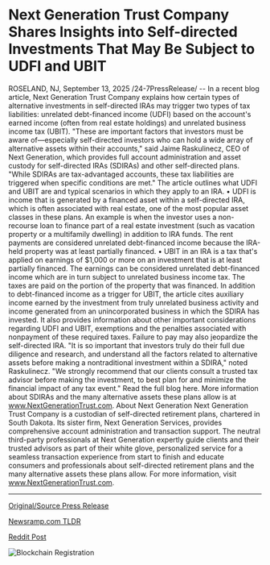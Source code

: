 # Next Generation Trust Company Shares Insights into Self-directed Investments That May Be Subject to UDFI and UBIT

ROSELAND, NJ, September 13, 2025 /24-7PressRelease/ -- In a recent blog article, Next Generation Trust Company explains how certain types of alternative investments in self-directed IRAs may trigger two types of tax liabilities: unrelated debt-financed income (UDFI) based on the account's earned income (often from real estate holdings) and unrelated business income tax (UBIT).  "These are important factors that investors must be aware of—especially self-directed investors who can hold a wide array of alternative assets within their accounts," said Jaime Raskulinecz, CEO of Next Generation, which provides full account administration and asset custody for self-directed IRAs (SDIRAs) and other self-directed plans. "While SDIRAs are tax-advantaged accounts, these tax liabilities are triggered when specific conditions are met."  The article outlines what UDFI and UBIT are and typical scenarios in which they apply to an IRA.  • UDFI is income that is generated by a financed asset within a self-directed IRA, which is often associated with real estate, one of the most popular asset classes in these plans. An example is when the investor uses a non-recourse loan to finance part of a real estate investment (such as vacation property or a multifamily dwelling) in addition to IRA funds. The rent payments are considered unrelated debt-financed income because the IRA-held property was at least partially financed.  • UBIT in an IRA is a tax that's applied on earnings of $1,000 or more on an investment that is at least partially financed. The earnings can be considered unrelated debt-financed income which are in turn subject to unrelated business income tax. The taxes are paid on the portion of the property that was financed.  In addition to debt-financed income as a trigger for UBIT, the article cites auxiliary income earned by the investment from truly unrelated business activity and income generated from an unincorporated business in which the SDIRA has invested. It also provides information about other important considerations regarding UDFI and UBIT, exemptions and the penalties associated with nonpayment of these required taxes. Failure to pay may also jeopardize the self-directed IRA.   "It is so important that investors truly do their full due diligence and research, and understand all the factors related to alternative assets before making a nontraditional investment within a SDIRA," noted Raskulinecz. "We strongly recommend that our clients consult a trusted tax advisor before making the investment, to best plan for and minimize the financial impact of any tax event."  Read the full blog here. More information about SDIRAs and the many alternative assets these plans allow is at www.NextGenerationTrust.com.  About Next Generation  Next Generation Trust Company is a custodian of self-directed retirement plans, chartered in South Dakota. Its sister firm, Next Generation Services, provides comprehensive account administration and transaction support. The neutral third-party professionals at Next Generation expertly guide clients and their trusted advisors as part of their white glove, personalized service for a seamless transaction experience from start to finish and educate consumers and professionals about self-directed retirement plans and the many alternative assets these plans allow. For more information, visit www.NextGenerationTrust.com. 

---

[Original/Source Press Release](https://www.24-7pressrelease.com/press-release/526757/next-generation-trust-company-shares-insights-into-self-directed-investments-that-may-be-subject-to-udfi-and-ubit)
                    

[Newsramp.com TLDR](https://newsramp.com/curated-news/self-directed-ira-tax-pitfalls-udfi-and-ubit-explained/5224442a12dadbc3e76568d6bb2d871a) 

 



[Reddit Post](https://www.reddit.com/r/BlockchainWeb3New/comments/1nfr61g/selfdirected_ira_tax_pitfalls_udfi_and_ubit/) 



![Blockchain Registration](https://cdn.newsramp.app/24-7PressRelease/qrcode/259/13/limepWnX.webp)